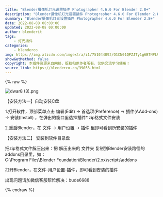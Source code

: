 ```yaml
---
title: "Blender摄像机灯光设置插件 Photographer 4.6.0 For Blender 2.8+"
description: "Blender摄像机灯光设置插件 Photographer 4.6.0 For Blender 2.8+"
summary: "Blender摄像机灯光设置插件 Photographer 4.6.0 For Blender 2.8+"
date: 2022-08-08 00:00:00
updated: 2022-08-08 00:00:00
author: blenderit
tags: 
    - 灯光插件
categories:
    - blenderco
img: https://img.alicdn.com/imgextra/i1/751044092/O1CN01QPZJTy1g6BTNPL9jw_!!751044092.png
showGetMethod: false
copyright: 本插件资源来自网络，版权归原作者所有，仅供交流学习使用！
source_link: https://blenderco.cn/39053.html
---
```


{% raw %}
<p><img class="aligncenter" src="https://img.alicdn.com/imgextra/i1/751044092/O1CN01QPZJTy1g6BTNPL9jw_!!751044092.png" alt="dwar8 (3).png"></p><p>【安装方法一】自动安装C盘</p><p>1.打开软件，顶部菜单点击 编辑(Edit) → 首选项(Preference) → 插件(AAdd-ons) → 安装(Install) ，在弹出的窗口里选择插件*.zip格式文件安装</p><p>2.重启Blender，在 文件 → 用户设置 → 插件 里即可看到所安装的插件</p><p>【安装方法二】 安装到软件目录盘</p><p>把zip格式文件解压出来：把 解压出来的 文件夹 复制到Blender安装路径的addons目录里，如：<br>
C:\Program Files\Blender Foundation\Blender\2.xx\scripts\addons</p><p>打开Blender，在文件-用户设置-插件，即可看到安装的插件</p><p>出现问题请加微信客服帮忙解决：bude6688</p>
<div style="display: none">blenderco</div>
{% endraw %}